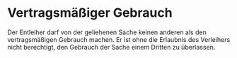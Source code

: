 # Vertragsmäßiger Gebrauch

Der Entleiher darf von der geliehenen Sache keinen anderen als den vertragsmäßigen Gebrauch machen. Er ist ohne die Erlaubnis des Verleihers nicht berechtigt, den Gebrauch der Sache einem Dritten zu überlassen. 

